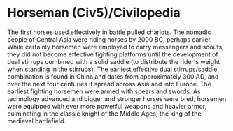 # Horseman (Civ5)/Civilopedia

The first horses used effectively in battle pulled chariots. The nomadic people of Central Asia were riding horses by 2000 BC, perhaps earlier. While certainly horsemen were employed to carry messengers and scouts, they did not become effective fighting platforms until the development of dual stirrups combined with a solid saddle (to distribute the rider's weight when standing in the stirrups). The earliest effective dual stirrups/saddle combination is found in China and dates from approximately 300 AD, and over the next four centuries it spread across Asia and into Europe.
The earliest fighting horsemen were armed with spears and swords. As technology advanced and bigger and stronger horses were bred, horsemen were equipped with ever more powerful weapons and heavier armor, culminating in the classic knight of the Middle Ages, the king of the medieval battlefield.